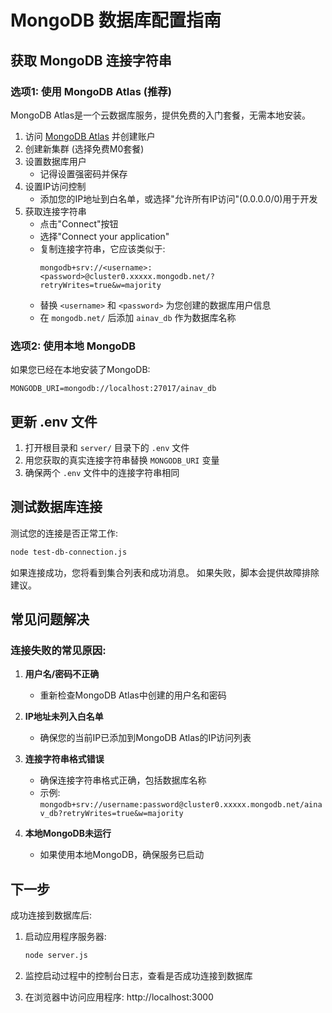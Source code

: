 # MongoDB 数据库配置指南

## 获取 MongoDB 连接字符串

### 选项1: 使用 MongoDB Atlas (推荐)

MongoDB Atlas是一个云数据库服务，提供免费的入门套餐，无需本地安装。

1. 访问 [MongoDB Atlas](https://www.mongodb.com/cloud/atlas/register) 并创建账户
2. 创建新集群 (选择免费M0套餐)
3. 设置数据库用户
   - 记得设置强密码并保存
4. 设置IP访问控制
   - 添加您的IP地址到白名单，或选择"允许所有IP访问"(0.0.0.0/0)用于开发
5. 获取连接字符串
   - 点击"Connect"按钮
   - 选择"Connect your application"
   - 复制连接字符串，它应该类似于:
     ```
     mongodb+srv://<username>:<password>@cluster0.xxxxx.mongodb.net/?retryWrites=true&w=majority
     ```
   - 替换 `<username>` 和 `<password>` 为您创建的数据库用户信息
   - 在 `mongodb.net/` 后添加 `ainav_db` 作为数据库名称

### 选项2: 使用本地 MongoDB

如果您已经在本地安装了MongoDB:

```
MONGODB_URI=mongodb://localhost:27017/ainav_db
```

## 更新 .env 文件

1. 打开根目录和 `server/` 目录下的 `.env` 文件
2. 用您获取的真实连接字符串替换 `MONGODB_URI` 变量
3. 确保两个 `.env` 文件中的连接字符串相同

## 测试数据库连接

测试您的连接是否正常工作:

```bash
node test-db-connection.js
```

如果连接成功，您将看到集合列表和成功消息。
如果失败，脚本会提供故障排除建议。

## 常见问题解决

### 连接失败的常见原因:

1. **用户名/密码不正确**
   - 重新检查MongoDB Atlas中创建的用户名和密码

2. **IP地址未列入白名单**
   - 确保您的当前IP已添加到MongoDB Atlas的IP访问列表

3. **连接字符串格式错误**
   - 确保连接字符串格式正确，包括数据库名称 
   - 示例: `mongodb+srv://username:password@cluster0.xxxxx.mongodb.net/ainav_db?retryWrites=true&w=majority`

4. **本地MongoDB未运行**
   - 如果使用本地MongoDB，确保服务已启动

## 下一步

成功连接到数据库后:

1. 启动应用程序服务器:
   ```bash
   node server.js
   ```

2. 监控启动过程中的控制台日志，查看是否成功连接到数据库

3. 在浏览器中访问应用程序: http://localhost:3000 